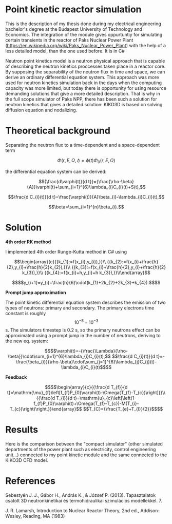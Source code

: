 # Point kinetic reactor simulation
This is the description of my thesis done during my electrical engineering bachelor's degree at the Budapest University of Technology and Economics.
The integration of the module gives oppurtuntiy for 
simulating certain transients in the reactor of Paks Nuclear Power Plant (https://en.wikipedia.org/wiki/Paks_Nuclear_Power_Plant) with the help of a less detailed model, than the one used 
before. It is in C#

Neutron point kinetics model is a neutron physical approach that is capable of describing
the neutron kinetics proccesses taken place in a reactor core. By supposing the 
separability of the neutron flux in time and space, we can derive an ordinary differential 
equation system. This approach was more used for neutron kinetics simulation back in 
the days when the computing capacity was more limited, but today there is opportunity 
for using resource demanding solutions that give a more detailed description. That is why 
in the full scope simulator of Paks NPP, there has been such a solution for neutron kinetics 
that gives a detailed solution: KIKO3D is based on solving diffusion equation and 
nodalizing.

# Theoretical background
Separating the neutron flux to a time-dependent and a space-dependent term
```math
\Phi ({r}, E, \Omega,𝑡) = \phi(t)\Phi_0({r}, E, {\Omega})
```


the differential equation system can be derived:
```math 
{\frac{d\varphi(t)}{d t}}={\frac{\rho-\beta}{A}}\varphi(t)+\sum_{i=1}^{6}\lambda_{i}C_{i}(t)+S(t),
```
```math 
\frac{d C_{i}(t)}{d t}=\frac{\varphi(t)}{A}\beta_{i}-\lambda_{i}C_{i}(t),
```
```math 
\beta=\sum_{i=1}^{n}\beta_{i}.
```
# Solution
**4th order RK method**

I implemented 4th order Runge-Kutta method in C# using 

```math
\begin{array}{c}{{k_{1}:=f(x_{i},y_{i}),}}\\  {{k_{2}:=f(x_{i}+\frac{h}{2},y_{i}+\frac{h}{2}k_{2}),}}\\ {{k_{3}:=f(x_{i}+\frac{h}{2},y_{i}+\frac{h}{2} k_{3}),}}\\ {{k_{4}:=f(x_{i}+h,y_{i}+h k_{3}),}}\\\end{array}
```
```math
$$y_{i+1}=y_{i}+\frac{h}{6}\cdot(k_{1}+2k_{2}+2k_{3}+k_{4}).$$
```
**Prompt jump approximation**

The point kinetic differential equation system describes the emission of two types of neutrons: primary and secondary. The primary electrons time constant is roughly $$10^{-5}-10^{-3}$$ s. The simulators timestep is 0.2 s, so the primary neutrons effect can be approximated using a prompt jump in the number of neutrons, deriving to the new eq. system:
```math
$$\varphi(t)=-{\frac{\Lambda}{\rho-\beta}}\cdot\sum_{i=1}^{6}\lambda_{i}C_{i}(t),$$ 
$$\frac{d C_{i}(t)}{d t}=-\frac{\beta_{i}}{\rho-\beta}\cdot\sum_{j=1}^{6}\lambda_{j}C_{j}(t)-\lambda_{i}C_{i}(t)$$
```

**Feedback**
```math
$$\begin{array}{c}{{\frac{d T_{f}}{d t}=\mathrm{\mu}_{f}\left[f_{f}P_{0}\varphi(t)-\Omega(T_{f}-T_{c})\right]}}\\ {{\frac{d T_{i}}{d t}=\mathrm{u}_{c}\left[\left(1-f_{f}P_{0}\varphi(t)+\Omega(T_{f}-T_{c})-M(T_{i}-T_{c})\right)\right.}}\end{array}$$
$$T_{C}={\frac{T_{e}+T_{l}}{2}}$$
```

# Results
Here is the comparison between the "compact simulator" (other simulated departments of the power plant such as electricity, control engineering unit...) connected to my point kinetic module and the same connected to the KIKO3D CFD model.

# References
Sebestyén J. J., Gábor H., András K., & József P. (2013). Tapasztalatok csatolt 3D 
neutronkinetikai és termohidraulikai szimulációs modellekkel. 7.


J. R. Lamarsh, Introduction to Nuclear Reactor Theory, 2nd ed., Addison-Wesley, Reading, MA (1983)






